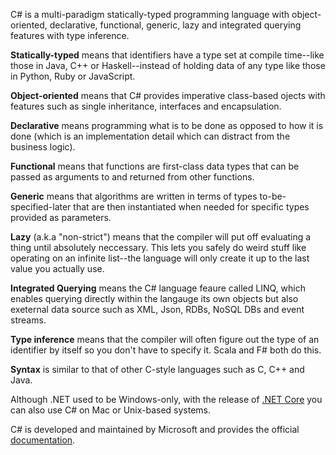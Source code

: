C# is a multi-paradigm statically-typed programming language with object-oriented, declarative, functional, generic, lazy and integrated querying features with type inference. 

__Statically-typed__ means that identifiers have a type set at compile time--like those in Java, C++ or Haskell--instead of holding data of any type like those in Python, Ruby or JavaScript.

__Object-oriented__ means that C# provides imperative class-based ojects with features such as single inheritance, interfaces and encapsulation.  

__Declarative__ means programming what is to be done as opposed to how it is done (which is an implementation detail which can distract from the business logic).

__Functional__ means that functions are first-class data types that can be passed as arguments to and returned from other functions.

__Generic__ means that algorithms are written in terms of types to-be-specified-later that are then instantiated when needed for specific types provided as parameters. 

__Lazy__ (a.k.a "non-strict") means that the compiler will put off evaluating a thing until absolutely neccessary. This lets you safely do weird stuff like operating on an infinite list--the language will only create it up to the last value you actually use.

__Integrated Querying__ means the C# language feaure called LINQ, which enables querying directly within the langauge its own objects but also exeternal data source such as XML, Json, RDBs, NoSQL DBs and event streams.  

__Type inference__ means that the compiler will often figure out the type of an identifier by itself so you don't have to specify it. Scala and F# both do this.

__Syntax__ is similar to that of other C-style languages such as C, C++ and Java.

Although .NET used to be Windows-only, with the release of [.NET Core](https://www.microsoft.com/net/core) you can also use C# on Mac or Unix-based systems.

C# is developed and maintained by Microsoft and provides the official [documentation](https://docs.microsoft.com/en-us/dotnet/csharp/).
